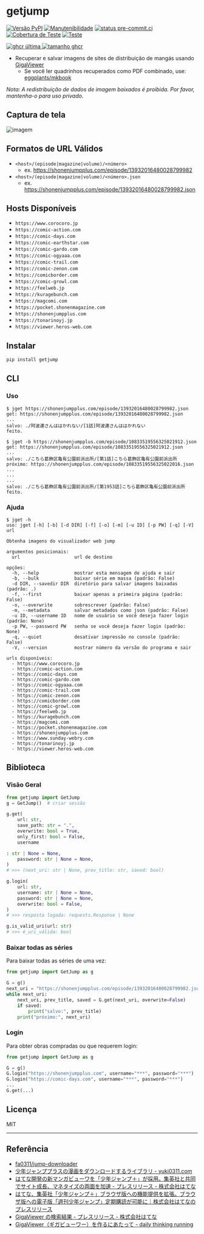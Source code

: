 # getjump

[![Versão PyPI](
  <https://badge.fury.io/py/getjump.svg>
  )](
  <https://badge.fury.io/py/getjump>
) [![Manutenibilidade](
  <https://api.codeclimate.com/v1/badges/8d8c16d52b49885dad8c/maintainability>
  )](
  <https://codeclimate.com/github/eggplants/getjump/maintainability>
) [![status pre-commit.ci](
  <https://results.pre-commit.ci/badge/github/eggplants/getjump/master.svg>
  )](
  <https://results.pre-commit.ci/latest/github/eggplants/getjump/master>
) [![Cobertura de Teste](
  <https://api.codeclimate.com/v1/badges/8d8c16d52b49885dad8c/test_coverage>
  )](
  <https://codeclimate.com/github/eggplants/getjump/test_coverage>
) [![Teste](
  <https://github.com/eggplants/getjump/actions/workflows/test.yml/badge.svg>
  )](
  <https://github.com/eggplants/getjump/actions/workflows/test.yml>
)

[![ghcr última](
  <https://ghcr-badge.deta.dev/eggplants/getjump/latest_tag?trim=major&label=latest>
 ) ![tamanho ghcr](
  <https://ghcr-badge.deta.dev/eggplants/getjump/size>
)](
  <https://github.com/eggplants/getjump/pkgs/container/getjump>
)

- Recuperar e salvar imagens de sites de distribuição de mangás usando [GigaViewer](https://hatena.co.jp/solutions/gigaviewer)
  - Se você ler quadrinhos recuperados como PDF combinado, use: [eggplants/mkbook](https://github.com/eggplants/mkbook)

_Nota: A redistribuição de dados de imagem baixados é proibida. Por favor, mantenha-o para uso privado._

## Captura de tela

![imagem](https://user-images.githubusercontent.com/42153744/175097993-c6a2e162-50ea-41d4-9590-19a09a61e053.png)

## Formatos de URL Válidos

- `<host>/(episode|magazine|volume)/<número>`
  - ex. <https://shonenjumpplus.com/episode/13932016480028799982>
- `<host>/(episode|magazine|volume)/<número>.json`
  - ex. <https://shonenjumpplus.com/episode/13932016480028799982.json>

## Hosts Disponíveis

- `https://www.corocoro.jp`
- `https://comic-action.com`
- `https://comic-days.com`
- `https://comic-earthstar.com`
- `https://comic-gardo.com`
- `https://comic-ogyaaa.com`
- `https://comic-trail.com`
- `https://comic-zenon.com`
- `https://comicborder.com`
- `https://comic-growl.com`
- `https://feelweb.jp`
- `https://kuragebunch.com`
- `https://magcomi.com`
- `https://pocket.shonenmagazine.com`
- `https://shonenjumpplus.com`
- `https://tonarinoyj.jp`
- `https://viewer.heros-web.com`

## Instalar

```bash
pip install getjump
```

## CLI

### Uso

```shellsession
$ jget https://shonenjumpplus.com/episode/13932016480028799982.json
get: https://shonenjumpplus.com/episode/13932016480028799982.json
...
salvo: ./阿波連さんははかれない/[1話]阿波連さんははかれない
feito.

$ jget -b https://shonenjumpplus.com/episode/10833519556325021912.json
get: https://shonenjumpplus.com/episode/10833519556325021912.json
...
salvo: ./こちら葛飾区亀有公園前派出所/[第1話]こちら葛飾区亀有公園前派出所
próximo: https://shonenjumpplus.com/episode/10833519556325022016.json
...
...
...
salvo: ./こちら葛飾区亀有公園前派出所/[第1953話]こちら葛飾区亀有公園前派出所
feito.
```

### Ajuda

```shellsession
$ jget -h
uso: jget [-h] [-b] [-d DIR] [-f] [-o] [-m] [-u ID] [-p PW] [-q] [-V] url

Obtenha imagens do visualizador web jump

argumentos posicionais:
  url                    url de destino

opções:
  -h, --help             mostrar esta mensagem de ajuda e sair
  -b, --bulk             baixar série em massa (padrão: False)
  -d DIR, --savedir DIR  diretório para salvar imagens baixadas (padrão: .)
  -f, --first            baixar apenas a primeira página (padrão: False)
  -o, --overwrite        sobrescrever (padrão: False)
  -m, --metadata         salvar metadados como json (padrão: False)
  -u ID, --username ID   nome de usuário se você deseja fazer login (padrão: None)
  -p PW, --password PW   senha se você deseja fazer login (padrão: None)
  -q, --quiet            desativar impressão no console (padrão: False)
  -V, --version          mostrar número da versão do programa e sair

urls disponíveis:
  - https://www.corocoro.jp
  - https://comic-action.com
  - https://comic-days.com
  - https://comic-gardo.com
  - https://comic-ogyaaa.com
  - https://comic-trail.com
  - https://comic-zenon.com
  - https://comicborder.com
  - https://comic-growl.com
  - https://feelweb.jp
  - https://kuragebunch.com
  - https://magcomi.com
  - https://pocket.shonenmagazine.com
  - https://shonenjumpplus.com
  - https://www.sunday-webry.com
  - https://tonarinoyj.jp
  - https://viewer.heros-web.com
```

## Biblioteca

### Visão Geral

```python
from getjump import GetJump
g = GetJump()  # criar sessão

g.get(
    url: str,
    save_path: str = ".",
    overwrite: bool = True,
    only_first: bool = False,
    username

: str | None = None,
    password: str | None = None,
)
# >>> (next_uri: str | None, prev_title: str, saved: bool)

g.login(
    url: str,
    username: str | None = None,
    password: str | None = None,
    overwrite: bool = False,
)
# >>> resposta logada: requests.Response | None

g.is_valid_uri(url: str)
# >>> é_uri_válida: bool
```

### Baixar todas as séries

Para baixar todas as séries de uma vez:

```python
from getjump import GetJump as g

G = g()
next_uri = "https://shonenjumpplus.com/episode/13932016480028799982.json"
while next_uri:
    next_uri, prev_title, saved = G.get(next_uri, overwrite=False)
    if saved:
        print("salvo:", prev_title)
    print("próximo:", next_uri)
```

### Login

Para obter obras compradas ou que requerem login:

```python
from getjump import GetJump as g

G = g()
G.login("https://shonenjumpplus.com", username="***", password="***")
G.login("https://comic-days.com", username="***", password="***")
...
G.get(...)
```

## Licença

MIT

---

## Referência

- [fa0311/jump-downloader](https://github.com/fa0311/jump-downloader)
- [少年ジャンププラスの漫画をダウンロードするライブラリ - yuki0311.com](https://blog.yuki0311.com/jumppuls_downloader/)
- [はてな開発の新マンガビューワを「少年ジャンプ＋」が採用。集英社と共同でサイト成長、マネタイズの両面を加速 - プレスリリース - 株式会社はてな](https://hatenacorp.jp/press/release/entry/2017/01/18/113000)
- [はてな、集英社「少年ジャンプ＋」ブラウザ版への機能提供を拡張。ブラウザ版への電子版「週刊少年ジャンプ」定期購読が可能に｜株式会社はてなのプレスリリース](https://prtimes.jp/main/html/rd/p/000000078.000006510.html)
- [GigaViewer の検索結果 - プレスリリース - 株式会社はてな](https://hatenacorp.jp/press/release/search?q=GigaViewer)
- [GigaViewer（ギガビューワー）を作るにあたって - daily thinking running](https://jusei.hatenablog.com/entry/2018/01/09/172026)
